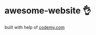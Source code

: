 # awesome-website :ok_hand:                                                                                                                                                                                                                                                                      
built with help of <a href="http://johnelder.com/">codemy.com</a>
